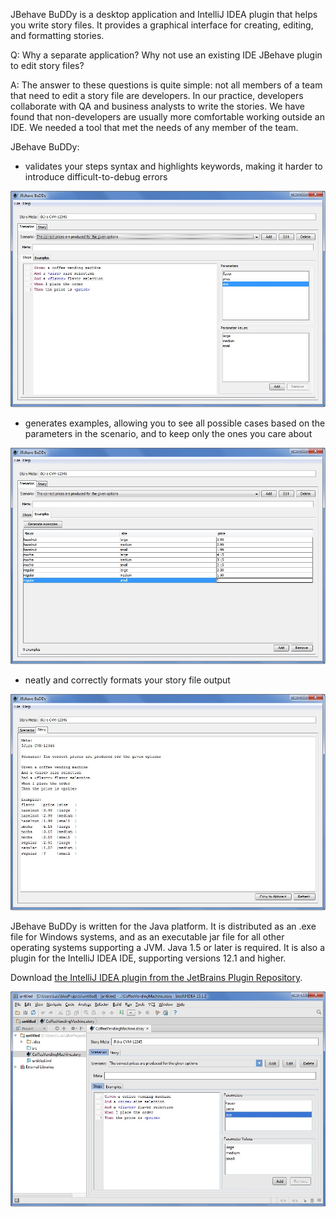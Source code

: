 JBehave BuDDy is a desktop application and IntelliJ IDEA plugin that helps you
write story files. It provides a graphical interface for creating, editing,
and formatting stories.

Q: Why a separate application? Why not use an existing IDE JBehave plugin to 
edit story files?

A: The answer to these questions is quite simple: not all members of a team
that need to edit a story file are developers. In our practice, developers
collaborate with QA and business analysts to write the stories. We have 
found that non-developers are usually more comfortable working outside an 
IDE. We needed a tool that met the needs of any member of the team.  

JBehave BuDDy:

* validates your steps syntax and highlights keywords, making it harder to
introduce difficult-to-debug errors

![Steps](https://github.com/lantunes/jbehave-buddy/raw/master/pics/steps.jpg)

* generates examples, allowing you to see all possible cases based on the 
parameters in the scenario, and to keep only the ones you care about

![Examples](https://github.com/lantunes/jbehave-buddy/raw/master/pics/examples.jpg)

* neatly and correctly formats your story file output

![Story](https://github.com/lantunes/jbehave-buddy/raw/master/pics/story.jpg)

JBehave BuDDy is written for the Java platform. It is distributed as an .exe 
file for Windows systems, and as an executable jar file for all other operating
systems supporting a JVM. Java 1.5 or later is required. It is also a plugin
for the IntelliJ IDEA IDE, supporting versions 12.1 and higher.

Download [the IntelliJ IDEA plugin from the JetBrains Plugin Repository](http://plugins.jetbrains.com/plugin/7458?pr=idea).

![IntelliJPlugin](https://github.com/lantunes/jbehave-buddy/raw/master/pics/intellij.jpg)
